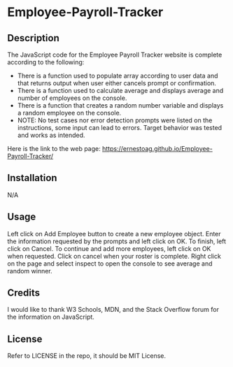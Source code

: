 # Employee-Payroll-Tracker

## Description

The JavaScript code for the Employee Payroll Tracker website is complete according to the following: 

* There is a function used to populate array according to user data and that returns output when user either cancels prompt or confirmation.
* There is a function used to calculate average and displays average and number of employees on the console.
* There is a function that creates a random number variable and displays a random employee on the console.
* NOTE: No test cases nor error detection prompts were listed on the instructions, some input can lead to errors. Target behavior was tested and works as intended.
   
 Here is the link to the web page: https://ernestoag.github.io/Employee-Payroll-Tracker/
 
## Installation

N/A

## Usage

Left click on Add Employee button to create a new employee object. Enter the information requested by the prompts and left click on OK. To finish, left click on Cancel. To continue and add more employees, left click on OK when requested. Click on cancel when your roster is complete. Right click on the page and select inspect to open the console to see average and random winner.

## Credits

I would like to thank W3 Schools, MDN, and the Stack Overflow forum for the information on JavaScript.

## License

Refer to LICENSE in the repo, it should be MIT License.
